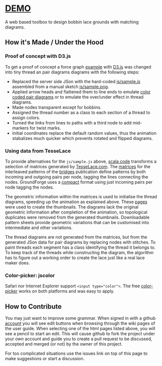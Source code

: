 # [DEMO](https://d-bl.github.io/GroundForge/)
A web based toolbox to design bobbin lace grounds with matching diagrams.

[TesseLace.com]: http://TesseLace.com

## How it's Made / Under the Hood

### Proof of concept with D3.js

To get a proof of concept a force graph [example] with [D3.js] was changed into tiny thread an pair diagrams diagrams with the following steps:

- Replaced the server side JSon with the hard-coded [js/sample.js] assembled from a manual sketch [js/sample.png].
- Applied arrow heads and flattened them to line ends to emulate [color coded pair diagrams] or to emulate the over/under effect in thread diagrams.
- Made nodes transparent except for bobbins.
- Assigned the thread number as a class to each section of a thread to assign colors.
- Turned the links from lines to paths with a third node to add mid-markers for twist marks.
- Initial coordinates replace the default random values, thus the animation stabalizes much quicker which prevents rotated and flipped diagrams.

[js/sample.js]: https://github.com/d-bl/GroundForge/blob/7a94b670636a138b1f417c0640561bfb1cbc5fc7/js/sample.js
[js/sample.png]: https://github.com/d-bl/GroundForge/blob/50421a210ee28c73bcdddbc997802d48128ce6b9/js/sample.png

### Using data from TesseLace

To provide alternatives for the `js/sample.js` above, [scala code] transforms a selection of matrices generated by [TesseLace.com].
The [matrices] for the interleaved patterns of the [bridges] publication
define patterns by both incoming and outgoing pairs per node, tagging the lines connecting the nodes.
GroundForge uses a [compact] format using just incoming pairs per node tagging the nodes.

The geometric information within the matrices is used to initialise the thread diagrams, speeding up the animation as explained above.
These [pages] were used to create the thumbnails.
The diagrams lack the original geometric information after completion of the animation,
so topological duplicates were removed from the generated thumbnails.
Downloadable pattern sheets provide geometric variations that can be customised into intermediate and other variations.

The thread diagrams are not generated from the matrices,
but from the generated JSon data for pair diagrams by replacing nodes with stitches.
To paint threads each segment has a class identifying the thread it belongs to.
To keep track of the threads while constructing the diagram, 
the algorithm has to figure out a working order to create the lace just like a real lace maker does.

[pages]: https://github.com/d-bl/GroundForge/blob/master/src/test/resources/
[compact]: https://d-bl.github.io/GroundForge/images/legend.png
[bridges]: https://tesselace.com/research/bridges2012/
[matrices]: http://web.uvic.ca/~vmi/papers/interleavedpatterns.html
[example]: http://bl.ocks.org/mbostock/4062045
[D3.js]: http://d3js.org/
[color coded pair diagrams]: https://en.wikipedia.org/w/index.php?title=Mesh_grounded_bobbin_lace&oldid=639789191#Worker_pair_versus_two_pair_per_pin
[scala code]: https://github.com/d-bl/GroundForge/tree/master/

### Color-picker: jscolor

Safari nor Internet Explorer support `<input type="color">`. The free [color-picker](http://jscolor.com/) works on both platforms and was easy to apply.

## How to Contribute

You may just want to improve some grammar. 
When signed in with a github [account](https://github.com)
you will see edit buttons when browsing through the wiki pages of the user guide.
When selecting one of the html pages listed above, you will see a pencil to start an edit.
This will cause github to fork the project under your own account and guide you to create a pull request
to be discussed, accepted and merged (or not) by the owner of this project.

For too complicated situations use the issues link on top of this page to make suggestions or start a discussion.